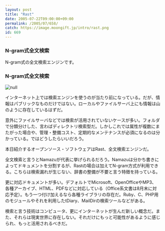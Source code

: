 ```yaml
---
layout: post
title: "Rast"
date: 2005-07-22T09:00:00+09:00
permalink: /2005/07/658/
catch: https://image.moongift.jp/intro/rast.png
id: 669
---
```

### N-gram式全文検索
  
N-gram式の全文検索エンジンです。  
<!--more-->  

### N-gram式全文検索
  

![null](https://image.moongift.jp/intro/rast.png "null")

  

インターネット上では検索エンジンを使うのが当たり前になっている。だが、情報はパブリックなものだけではない。ローカルやファイルサーバ上にも情報は山のように存在しているはずだ。

  

意外にファイルサーバなどでは検索が活用されていないケースが多い。フォルダで分類分けした、言わばディレクトリ検索型だ。しかしこれでは属性が複数にまたがった場合や、管理・整備コスト、定期的なメンテナンスが必須になるのは分かっている。ではどうしたらいいだろう。

  

本日紹介するオープンソース・ソフトウェアはRast、全文検索エンジンだ。

  

全文検索と言うとNamazuが代表に挙げられるだろう。Namazuは分かち書きによってドキュメントを分割するが、Rastの場合は加えてN-gram方式が利用できる。こちらは検索漏れが生じない、辞書の整備が不要と言う特徴を持っている。

  

更に対応ドキュメントが多い。デフォルトでMicrosoft、OpenOfficeやMP3、各種アーカイブ、HTML、PDFなどに対応している（Office系文書は8月末に対応予定）。もう一つ付け加えるなら各種ライブラリの存在だ。Ruby、C、PHP用のモジュールやそれを利用したtDiary、MailDirの検索ツールなどがある。

  

検索と言う技術はコンピュータ、更にインターネットが生んだ新しい概念だ。また、それらは現実世界に存在しない。それだけにもっと可能性があるように感じられ、もっと活用されるべきだ。

